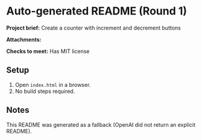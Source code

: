 # Auto-generated README (Round 1)

**Project brief:** Create a counter with increment and decrement buttons

**Attachments:**


**Checks to meet:**
Has MIT license

## Setup
1. Open `index.html` in a browser.
2. No build steps required.

## Notes
This README was generated as a fallback (OpenAI did not return an explicit README).